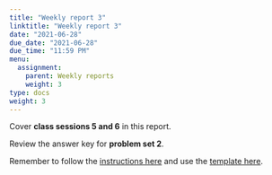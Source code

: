 ```yaml
---
title: "Weekly report 3"
linktitle: "Weekly report 3"
date: "2021-06-28"
due_date: "2021-06-28"
due_time: "11:59 PM"
menu:
  assignment:
    parent: Weekly reports
    weight: 3
type: docs
weight: 3
---
```


Cover **class sessions 5 and 6** in this report.

Review the answer key for **problem set 2**.

Remember to follow the [instructions here](/assignment/#weekly-reports-1) and use the [template here](/assignment/weekly-reports/).
